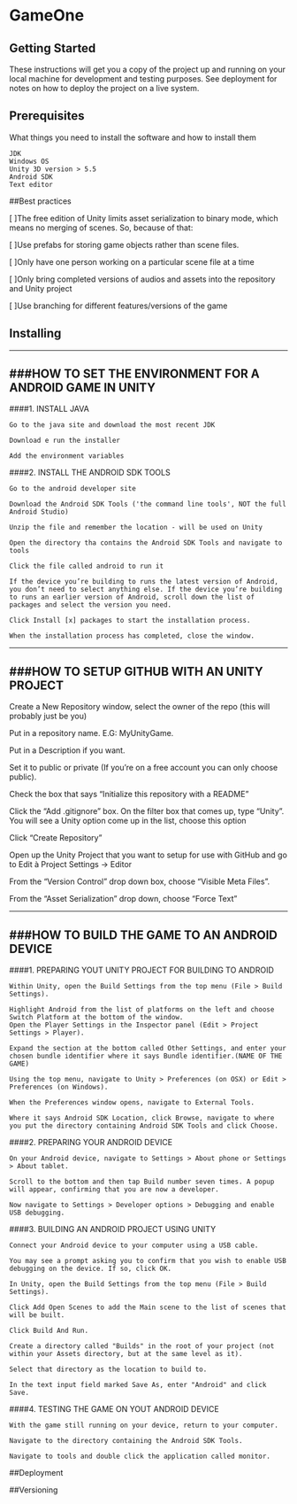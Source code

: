 # GameOne

## Getting Started

These instructions will get you a copy of the project up and running on your local machine for development and testing purposes. See deployment for notes on how to deploy the project on a live system.

## Prerequisites

What things you need to install the software and how to install them

```
JDK
Windows OS
Unity 3D version > 5.5 
Android SDK
Text editor
```



##Best practices
	
[ ]The free edition of Unity limits asset serialization to binary mode, which means no merging of scenes. So, because of that:

[ ]Use prefabs for storing game objects rather than scene files.

[ ]Only have one person working on a particular scene file at a time

[ ]Only bring completed versions of audios and assets into the repository and Unity project

[ ]Use branching for different features/versions of the game




## Installing

------------------------------------------------------
###HOW TO SET THE ENVIRONMENT FOR A ANDROID GAME IN UNITY
------------------------------------------------------

####1. INSTALL JAVA

	Go to the java site and download the most recent JDK

	Download e run the installer

	Add the environment variables




####2. INSTALL THE ANDROID SDK TOOLS

	Go to the android developer site

	Download the Android SDK Tools ('the command line tools', NOT the full Android Studio)

	Unzip the file and remember the location - will be used on Unity

	Open the directory tha contains the Android SDK Tools and navigate to tools

	Click the file called android to run it

	If the device you’re building to runs the latest version of Android, you don’t need to select anything else. If the device you’re building to runs an earlier version of Android, scroll down the list of packages and select the version you need.

	Click Install [x] packages to start the installation process.

	When the installation process has completed, close the window.




-----------------------------------------
###HOW TO SETUP GITHUB WITH AN UNITY PROJECT
-----------------------------------------

Create a New Repository window, select the owner of the repo (this will probably just be you)

Put in a repository name. E.G: MyUnityGame.

Put in a Description if you want.

Set it to public or private (If you’re on a free account you can only choose public).

Check the box that says “Initialize this repository with a README”

Click the “Add .gitignore” box. On the filter box that comes up, type “Unity”. You will see a Unity option come up in the list, choose this option

Click “Create Repository”

Open up the Unity Project that you want to setup for use with GitHub and go to Edit à Project Settings → Editor

From the “Version Control” drop down box, choose “Visible Meta Files”. 

From the “Asset Serialization” drop down, choose “Force Text”


------------------------------------------
###HOW TO BUILD THE GAME TO AN ANDROID DEVICE
------------------------------------------



####1. PREPARING YOUT UNITY PROJECT FOR BUILDING TO ANDROID

	Within Unity, open the Build Settings from the top menu (File > Build Settings).
	
	Highlight Android from the list of platforms on the left and choose Switch Platform at the bottom of the window.
	Open the Player Settings in the Inspector panel (Edit > Project Settings > Player).
	
	Expand the section at the bottom called Other Settings, and enter your chosen bundle identifier where it says Bundle identifier.(NAME OF THE GAME)
	
	Using the top menu, navigate to Unity > Preferences (on OSX) or Edit > Preferences (on Windows).
	
	When the Preferences window opens, navigate to External Tools.
	
	Where it says Android SDK Location, click Browse, navigate to where you put the directory containing Android SDK Tools and click Choose.




####2. PREPARING YOUR ANDROID DEVICE

	On your Android device, navigate to Settings > About phone or Settings > About tablet.
	
	Scroll to the bottom and then tap Build number seven times. A popup will appear, confirming that you are now a developer.
	
	Now navigate to Settings > Developer options > Debugging and enable USB debugging.




####3. BUILDING AN ANDROID PROJECT USING UNITY

	Connect your Android device to your computer using a USB cable.

	You may see a prompt asking you to confirm that you wish to enable USB debugging on the device. If so, click OK.

	In Unity, open the Build Settings from the top menu (File > Build Settings).

	Click Add Open Scenes to add the Main scene to the list of scenes that will be built.

	Click Build And Run.

	Create a directory called "Builds" in the root of your project (not within your Assets directory, but at the same level as it).

	Select that directory as the location to build to.

	In the text input field marked Save As, enter "Android" and click Save.




####4. TESTING THE GAME ON YOUT ANDROID DEVICE

	With the game still running on your device, return to your computer.

	Navigate to the directory containing the Android SDK Tools.

	Navigate to tools and double click the application called monitor.




##Deployment



##Versioning



